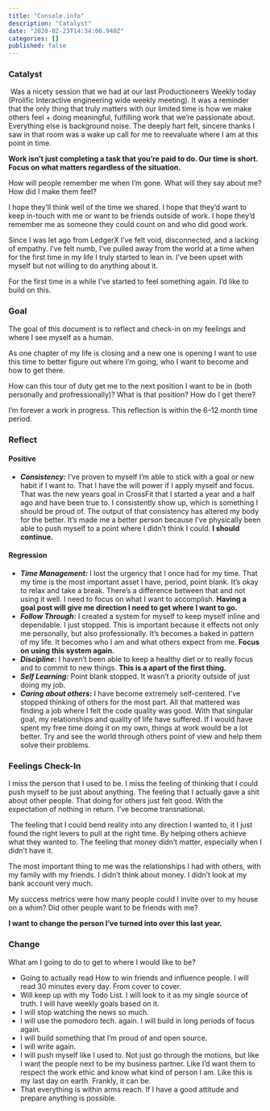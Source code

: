 ```yaml
---
title: "Console.info"
description: "Catalyst"
date: "2020-02-23T14:34:06.940Z"
categories: []
published: false
---
```


  

### Catalyst

 Was a nicety session that we had at our last Productioneers Weekly today (Prolific Interactive engineering wide weekly meeting). It was a reminder that the only thing that truly matters with our limited time is how we make others feel + doing meaningful, fulfilling work that we’re passionate about. Everything else is background noise. The deeply hart felt, sincere thanks I saw in that room was a wake up call for me to reevaluate where I am at this point in time.

**Work isn’t just completing a task that you’re paid to do. Our time is short. Focus on what matters regardless of the situation.**

How will people remember me when I’m gone. What will they say about me? How did I make them feel?

I hope they’ll think well of the time we shared. I hope that they’d want to keep in-touch with me or want to be friends outside of work. I hope they’d remember me as someone they could count on and who did good work.

Since I was let ago from LedgerX I’ve felt void, disconnected, and a lacking of empathy. I’ve felt numb, I’ve pulled away from the world at a time when for the first time in my life I truly started to lean in. I’ve been upset with myself but not willing to do anything about it.

For the first time in a while I’ve started to feel something again. I’d like to build on this.

### Goal

The goal of this document is to reflect and check-in on my feelings and where I see myself as a human.

As one chapter of my life is closing and a new one is opening I want to use this time to better figure out where I’m going, who I want to become and how to get there.

How can this tour of duty get me to the next position I want to be in (both personally and profressionally)? What is that position? How do I get there?

I’m forever a work in progress. This reflection is within the 6–12 month time period.

### Reflect

#### Positive 

-   **_Consistency:_** I’ve proven to myself I’m able to stick with a goal or new habit if I want to. That I have the will power if I apply myself and focus. That was the new years goal in CrossFit that I started a year and a half ago and have been true to. I consistently show up, which is something I should be proud of. The output of that consistency has altered my body for the better. It’s made me a better person because I’ve physically been able to push myself to a point where I didn’t think I could. **I should continue.**

#### Regression

-   **_Time Management:_** I lost the urgency that I once had for my time. That my time is the most important asset I have, period, point blank. It’s okay to relax and take a break. There’s a difference between that and not using it well. I need to focus on what I want to accomplish. **Having a goal post will give me direction I need to get where I want to go.**
-   **_Follow Through:_** I created a system for myself to keep myself inline and dependable. I just stopped. This is important because it effects not only me personally, but also professionally. It’s becomes a baked in pattern of my life. It becomes who I am and what others expect from me. **Focus on using this system again.**
-   **_Discipline_:** I haven’t been able to keep a healthy diet or to really focus and to commit to new things. **This is a apart of the first thing.**
-   **_Self Learning:_** Point blank stopped. It wasn’t a priority outside of just doing my job.
-   **_Caring about others_:** I have become extremely self-centered. I’ve stopped thinking of others for the most part. All that mattered was finding a job where I felt the code quality was good. With that singular goal, my relationships and quality of life have suffered. If I would have spent my free time doing it on my own, things at work would be a lot better. Try and see the world through others point of view and help them solve their problems.

### Feelings Check-In

I miss the person that I used to be. I miss the feeling of thinking that I could push myself to be just about anything. The feeling that I actually gave a shit about other people. That doing for others just felt good. With the expectation of nothing in return. I’ve become transnational.

 The feeling that I could bend reality into any direction I wanted to, it I just found the right levers to pull at the right time. By helping others achieve what they wanted to. The feeling that money didn’t matter, especially when I didn’t have it. 

The most important thing to me was the relationships I had with others, with my family with my friends. I didn’t think about money. I didn’t look at my bank account very much.

My success metrics were how many people could I invite over to my house on a whim? Did other people want to be friends with me? 

**I want to change the person I’ve turned into over this last year.**

### Change

What am I going to do to get to where I would like to be?

-   Going to actually read How to win friends and influence people. I will read 30 minutes every day. From cover to cover.
-   Will keep up with my Todo List. I will look to it as my single source of truth. I will have weekly goals based on it.
-   I will stop watching the news so much.
-   I will use the pomodoro tech. again. I will build in long periods of focus again.
-   I will build something that I’m proud of and open source.
-   I will write again.
-   I will push myself like I used to. Not just go through the motions, but like I want the people next to be my business partner. Like I’d want them to respect the work ethic and know what kind of person I am. Like this is my last day on earth. Frankly, it can be.
-   That everything is within arms reach. If I have a good attitude and prepare anything is possible.
